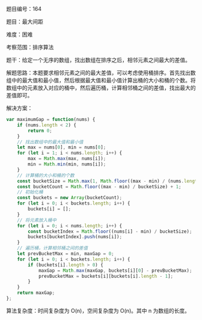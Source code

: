 题目编号：164

题目：最大间距

难度：困难

考察范围：排序算法

题干：给定一个无序的数组，找出数组在排序之后，相邻元素之间最大的差值。

解题思路：本题要求相邻元素之间的最大差值，可以考虑使用桶排序。首先找出数组中的最大值和最小值，然后根据最大值和最小值计算出桶的大小和桶的个数。将数组中的元素放入对应的桶中，然后遍历桶，计算相邻桶之间的差值，找出最大的差值即可。

解决方案：

```javascript
var maximumGap = function(nums) {
    if (nums.length < 2) {
        return 0;
    }
    // 找出数组中的最大值和最小值
    let max = nums[0], min = nums[0];
    for (let i = 1; i < nums.length; i++) {
        max = Math.max(max, nums[i]);
        min = Math.min(min, nums[i]);
    }
    // 计算桶的大小和桶的个数
    const bucketSize = Math.max(1, Math.floor((max - min) / (nums.length - 1)));
    const bucketCount = Math.floor((max - min) / bucketSize) + 1;
    // 初始化桶
    const buckets = new Array(bucketCount);
    for (let i = 0; i < buckets.length; i++) {
        buckets[i] = [];
    }
    // 将元素放入桶中
    for (let i = 0; i < nums.length; i++) {
        const bucketIndex = Math.floor((nums[i] - min) / bucketSize);
        buckets[bucketIndex].push(nums[i]);
    }
    // 遍历桶，计算相邻桶之间的差值
    let prevBucketMax = min, maxGap = 0;
    for (let i = 0; i < buckets.length; i++) {
        if (buckets[i].length > 0) {
            maxGap = Math.max(maxGap, buckets[i][0] - prevBucketMax);
            prevBucketMax = buckets[i][buckets[i].length - 1];
        }
    }
    return maxGap;
};
```

算法复杂度：时间复杂度为 O(n)，空间复杂度为 O(n)。其中 n 为数组的长度。